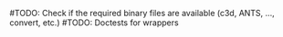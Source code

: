 #TODO: Check if the required binary files are available (c3d, ANTS, ..., convert, etc.)
#TODO: Doctests for wrappers